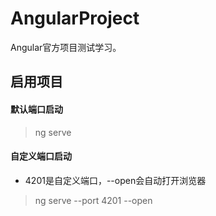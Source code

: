 # AngularProject

Angular官方项目测试学习。

## 启用项目

#### 默认端口启动
> ng serve

#### 自定义端口启动
* 4201是自定义端口，--open会自动打开浏览器  
> ng serve --port 4201 --open
